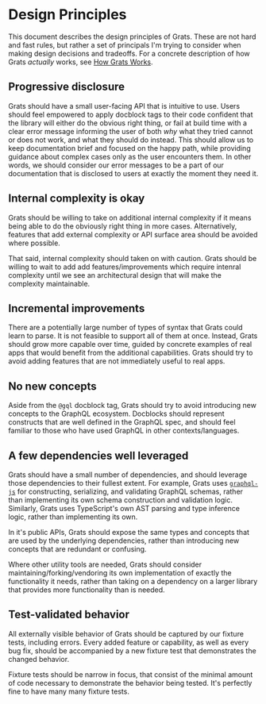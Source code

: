# Design Principles

This document describes the design principles of Grats. These are not hard and fast rules, but rather a set of principals I'm trying to consider when making design decisions and tradeoffs. For a concrete description of how Grats _actually_ works, see [How Grats Works](./03-how-grats-works.md).

## Progressive disclosure

Grats should have a small user-facing API that is intuitive to use. Users should feel empowered to apply docblock tags to their code confident that the library will either do the obvious right thing, or fail at build time with a clear error message informing the user of both _why_ what they tried cannot or does not work, and what they should do instead. This should allow us to keep documentation brief and focused on the happy path, while providing guidance about complex cases only as the user encounters them. In other words, we should consider our error messages to be a part of our documentation that is disclosed to users at exactly the moment they need it.

## Internal complexity is okay

Grats should be willing to take on additional internal complexity if it means being able to do the obviously right thing in more cases. Alternatively, features that add external complexity or API surface area should be avoided where possible.

That said, internal complexity should taken on with caution. Grats should be willing to wait to add add features/improvements which require intenral complexity until we see an architectural design that will make the complexity maintainable.

## Incremental improvements

There are a potentially large number of types of syntax that Grats could learn to parse. It is not feasible to support all of them at once. Instead, Grats should grow more capable over time, guided by concrete examples of real apps that would benefit from the additional capabilities. Grats should try to avoid adding features that are not immediately useful to real apps.

## No new concepts

Aside from the `@gql` docblock tag, Grats should try to avoid introducing new concepts to the GraphQL ecosystem. Docblocks should represent constructs that are well defined in the GraphQL spec, and should feel familiar to those who have used GraphQL in other contexts/languages.

## A few dependencies well leveraged

Grats should have a small number of dependencies, and should leverage those dependencies to their fullest extent. For example, Grats uses [`graphql-js`](https://graphql.org/graphql-js/) for constructing, serializing, and validating GraphQL schemas, rather than implementing its own schema construction and validation logic. Similarly, Grats uses TypeScript's own AST parsing and type inference logic, rather than implementing its own.

In it's public APIs, Grats should expose the same types and concepts that are used by the underlying dependencies, rather than introducing new concepts that are redundant or confusing.

Where other utility tools are needed, Grats should consider maintaining/forking/vendoring its own implementation of exactly the functionality it needs, rather than taking on a dependency on a larger library that provides more functionality than is needed.

## Test-validated behavior

All externally visible behavior of Grats should be captured by our fixture tests, including errors. Every added feature or capability, as well as every bug fix, should be accompanied by a new fixture test that demonstrates the changed behavior.

Fixture tests should be narrow in focus, that consist of the minimal amount of code necessary to demonstrate the behavior being tested. It's perfectly fine to have many many fixture tests.
